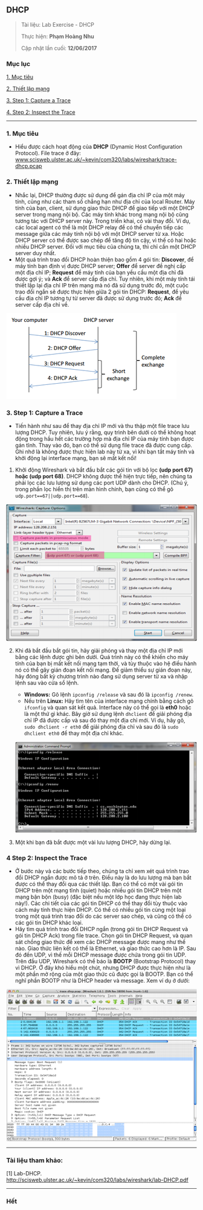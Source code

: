 ## DHCP

> Tài liệu: Lab Exercise - DHCP
> 
> Thực hiện: **Phạm Hoàng Nhu**
> 
> Cập nhật lần cuối: **12/06/2017**

### Mục lục

[1. Mục tiêu](#muctieu)

[2. Thiết lập mạng](#thietlapmang)

[3. Step 1: Capture a Trace](#step1)

[4. Step 2: Inspect the Trace](#step2)

---


<a name="muctieu"></a>
### 1. Mục tiêu
* Hiểu được cách hoạt động của **DHCP** (Dynamic Host Configuration Protocol). File trace ở đây:
www.scisweb.ulster.ac.uk/~kevin/com320/labs/wireshark/trace-dhcp.pcap

<a name="thietlapmang"></a>
### 2. Thiết lập mạng
* Nhắc lại, DHCP thường được sử dụng để gán địa chỉ IP của một máy tính, cũng như các tham số chẳng hạn như địa chỉ của local Router. Máy tính của bạn, client, sử dụng giao thức DHCP để giao tiếp với một DHCP server trong mạng nội bộ. Các máy tính khác trong mạng nội bộ cũng tương tác với DHCP server này. Trong triển khai, có vài thay đổi. Ví dụ, các local agent có thể là một DHCP relay để có thể chuyển tiếp các message giữa các máy tính nội bộ với một DHCP server từ xa. Hoặc DHCP server có thể được sao chép để tăng độ tin cậy, vì thế có hai hoặc nhiều DHCP server. Đối với mục tiêu của chúng ta, thì chỉ cần một DHCP server duy nhất.
* Một quá trình trao đổi DHCP hoàn thiện bao gồm 4 gói tin: **Discover**, để máy tính bạn định vị được DHCP server; **Offer** để server đề nghị cấp một địa chỉ IP; **Request** để máy tính của bạn yều cầu một địa chỉ đã được gợi ý; và **Ack** để server cấp địa chỉ. Tuy nhiên, khi một máy tính tái thiết lập lại địa chỉ IP trên mạng mà nó đã sử dụng trước đó, một cuộc trao đổi ngắn sẽ được thực hiện giữa 2 gói tin DHCP: **Request**, để yêu cầu địa chỉ IP tương tự từ server đã được sử dụng trước đó; **Ack** để server cấp địa chỉ về.

![dhcp-exchange](https://github.com/nhuhp/network_research/blob/master/Task03_COM320_Computer_Network/Week03/img/dhcp-exchange.png)

<a name="step1"></a>
### 3. Step 1: Capture a Trace
* Tiến hành như sau để thay địa chỉ IP mới và thu thập một file trace lưu lượng DHCP. Tuy nhiên, lưu ý rằng, quy trình bên dưới có thể không hoạt động trong hầu hết các trường hợp mà địa chỉ IP của máy tính bạn được gán tĩnh. Thay vào đó, bạn có thể sử dụng file trace đã được cung cấp. Ghi nhớ là không được thực hiện lab này từ xa, vì khi bạn tắt máy tính và khởi động lại interface mạng, bạn sẽ mất kết nối!
1. Khởi động Wireshark và bắt đầu bắt các gói tin với bộ lọc **(udp port 67) hoặc (udp port 68)**. DHCP không được thể hiện trực tiếp, nên chúng ta phải lọc các lưu lượng sử dụng các port UDP dành cho DHCP. (Chú ý, trong phần lọc hiển thị trên màn hình chính, bạn cũng có thể gõ `udp.port==67||udp.port==68`).

![capture-option](https://github.com/nhuhp/network_research/blob/master/Task03_COM320_Computer_Network/Week03/img/capture-option.png)

2. Khi đã bắt đầu bắt gói tin, hãy giải phóng và thay một địa chỉ IP mới bằng các lệnh được ghi bên dưới. Quá trình này có thể khiến cho máy tính của bạn bị mất kết nối mạng tạm thời, và tùy thuộc vào hệ điều hành nó có thể gây gián đoạn kết nối mạng. Để giảm thiểu sự gián đoạn này, hãy đóng bất kỳ chương trình nào đang sử dụng server từ xa và nhập lệnh sau vào cửa sổ lệnh.
	- **Windows:** Gõ lệnh `ipconfig /release` và sau đó là `ipconfig /renew`.
	- Nếu trên **Linux:** Hãy tìm tên của interface mạng chính bằng cách gõ `ifconfig` và quan sát kết quả. Interface này có thể gọi là **eth0** hoặc là một thứ gì khác. Bây giờ sử dụng lệnh `dhclient` để giải phóng địa chỉ IP đã được cấp và sau đó thay một địa chỉ mới. Ví dụ, hãy gõ, `sudo dhclient -r eth0` để giải phóng địa chỉ và sau đó là `sudo dhclient eth0` để thay một địa chỉ khác.
	
	![ipconfig](https://github.com/nhuhp/network_research/blob/master/Task03_COM320_Computer_Network/Week03/img/ipconfig.png)
	
3. Một khi bạn đã bắt được một vài lưu lượng DHCP, hãy dừng lại.

<a name="step2"></a>	
### 4 Step 2: Inspect the Trace
* Ở bước này và các bước tiếp theo, chúng ta chỉ xem xét quá trình trao đổi DHCP ngắn được mô tả ở trên. Điều này là do lưu lượng mà bạn bắt được có thể thay đổi qua các thiết lập. Bạn có thể có một vài gói tin DHCP trên một mạng tĩnh (quiet) hoặc nhiều gói tin DHCP trên một mạng bận bộn (busy) (đặc biệt nếu một lớp học đang thực hiện lab này!). Các chi tiết của các gói tin DHCP có thể thay đổi tùy thuộc vào cách máy tính thực hiện DHCP. Có thể có nhiều gói tin cùng một loại trong một quá trình trao đổi do các server sao chép, và cũng có thể có các gói tin DHCP khác loại.
* Hãy tìm quá trình trao đổi DHCP ngắn (trong gói tin DHCP Request và gói tin DHCP Ack) trong file trace. Chọn gói tin DHCP Request, và quan sát chồng giao thức để xem các DHCP message được mang như thế nào. Giao thức liên kết có thể là Ethernet, và giao thức cao hơn là IP. Sau đó đến UDP, vì thế mỗi DHCP message được chứa trong gói tin UDP. Trên đầu UDP, Wireshark có thể báo là **BOOTP** (Bootstrap Protocol) thay vì DHCP. Ở đây khó hiểu một chút, nhưng DHCP được thực hiện như là một phần mở rộng của một giao thức cũ được gọi là BOOTP. Bạn có thể nghĩ phần BOOTP như là DHCP header và message. Xem ví dụ ở dưới:

![bootstrap](https://github.com/nhuhp/network_research/blob/master/Task03_COM320_Computer_Network/Week03/img/bootstrap.png)
	
---

### Tài liệu tham khảo:

[1] Lab-DHCP. http://scisweb.ulster.ac.uk/~kevin/com320/labs/wireshark/lab-DHCP.pdf

---

### Hết
